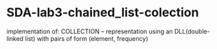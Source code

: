# SDA-lab3-chained_list-colection
implementation of: COLLECTION – representation using an DLL(double-linked list) with pairs of form (element, frequency)
